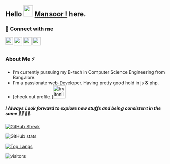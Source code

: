 
## Hello <img src="https://github.com/TheDudeThatCode/TheDudeThatCode/blob/master/Assets/Hi.gif" height="35" width="29"> [Mansoor !](https://mansoor-colb.github.io) here.


<h3 align="left">🤝 Connect with me</h3> 
<a href="https://www.linkedin.com/in/mansoor-ahmed-77723a223">
  <img align="left" width="24px" src="https://www.vectorlogo.zone/logos/linkedin/linkedin-icon.svg"  target="_blank"/>
</a>

<a href="mailto:mansoorahmedz991@gmail.com?cc=mansoorahmed52002@gmail.com">
  <img align="left" width="26px" src="https://www.vectorlogo.zone/logos/gmail/gmail-icon.svg" />
</a>
<a href="https://devfolio.co/@MansoorAhmed">
  <img align="left" width="26px" src="https://cdn1.iconfinder.com/data/icons/logos-and-brands-3/512/84_Dev_logo_logos-512.png" />
</a>
<a href="https://twitter.com/mansoor79134975">
  <img align="left" width="26px" src="https://www.vectorlogo.zone/logos/twitter/twitter-official.svg" />
</a>




<br></br>
<h3>About Me ⚡</h3>
<!--**mansoor-colb/mansoor-colb** is a ✨ _special_ ✨ repository because its `README.md` (this file) appears on your GitHub profile.--> 

<!-- Here are some ideas to get you started: -->

<!-- - 🔭 -->
-  I’m currently pursuing my B-tech in Computer Science Engineering from Bangalore.
-  I'm a passionate web-Developer. Having pretty good hold in js & php.
-  [check out profile.][<img src='https://cdn.jsdelivr.net/npm/simple-icons@3.0.1/icons/tryitonline.svg' alt='tryitonline' height='40'>](https://mansoor-portfolio.unaux.com/) 

 <h5>I Always Look forward to explore new stuffs and being consistent in the same 🧩🐱‍👤💡.</h5>
<!-- - 🌱 I’m currently learning ...
- 👯 I’m looking to collaborate on ...
- 🤔 I’m looking for help with ...
- 💬 Ask me about ...
- 📫 How to reach me: ...
- 😄 Pronouns: ...
- ⚡ Fun fact:.... -Vool..New fun-->




 [![GitHub Streak](https://github-readme-streak-stats.herokuapp.com/?user=mansoor-colb&theme=react)](https://git.io/streak-stats) 


![GitHub stats](https://github-readme-stats.vercel.app/api?username=mansoor-colb&show_icons=true) 

[![Top Langs](https://github-readme-stats.vercel.app/api/top-langs/?username=mansoor-colb)](https://github.com/anuraghazra/github-readme-stats)


![visitors](https://visitor-badge.laobi.icu/badge?page_id=mansoor-colb.mansoor-colb)

